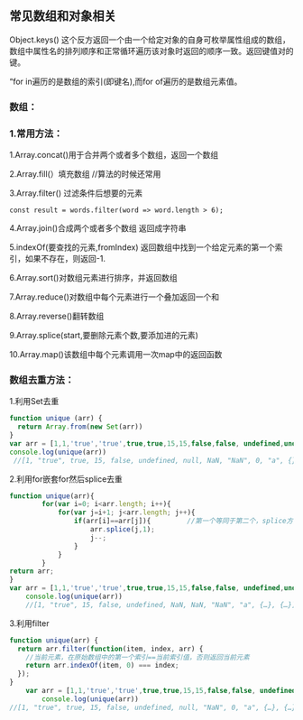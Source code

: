 ## 常见数组和对象相关

Object.keys() 这个反方返回一个由一个给定对象的自身可枚举属性组成的数组，数组中属性名的排列顺序和正常循环遍历该对象时返回的顺序一致。返回键值对的 键。

“for in遍历的是数组的索引(即键名),而for of遍历的是数组元素值。

### 数组：

### 1.常用方法：

1.Array.concat()用于合并两个或者多个数组，返回一个数组

2.Array.fill(）填充数组 //算法的时候还常用

3.Array.filter() 过滤条件后想要的元素

```
const result = words.filter(word => word.length > 6);
```

4.Array.join()合成两个或者多个数组 返回成字符串

5.indexOf(要查找的元素,fromIndex) 返回数组中找到一个给定元素的第一个索引，如果不存在，则返回-1.

6.Array.sort()对数组元素进行排序，并返回数组

7.Array.reduce()对数组中每个元素进行一个叠加返回一个和

8.Array.reverse()翻转数组

9.Array.splice(start,要删除元素个数,要添加进的元素)

10.Array.map()该数组中每个元素调用一次map中的返回函数

### 数组去重方法：

1.利用Set去重

```js
function unique (arr) {
  return Array.from(new Set(arr))
}
var arr = [1,1,'true','true',true,true,15,15,false,false, undefined,undefined, null,null, NaN, NaN,'NaN', 0, 0, 'a', 'a',{},{}];
console.log(unique(arr))
 //[1, "true", true, 15, false, undefined, null, NaN, "NaN", 0, "a", {}, {}]
```

2.利用for嵌套for然后splice去重

```js
function unique(arr){            
        for(var i=0; i<arr.length; i++){
            for(var j=i+1; j<arr.length; j++){
                if(arr[i]==arr[j]){         //第一个等同于第二个，splice方法删除第二个
                    arr.splice(j,1);
                    j--;
                }
            }
        }
return arr;
}
var arr = [1,1,'true','true',true,true,15,15,false,false, undefined,undefined, null,null, NaN, NaN,'NaN', 0, 0, 'a', 'a',{},{}];
    console.log(unique(arr))
    //[1, "true", 15, false, undefined, NaN, NaN, "NaN", "a", {…}, {…}]     //NaN和{}没有去重，两个null直接消失了
```

3.利用filter

```js
function unique(arr) {
  return arr.filter(function(item, index, arr) {
    //当前元素，在原始数组中的第一个索引==当前索引值，否则返回当前元素
    return arr.indexOf(item, 0) === index;
  });
}
    var arr = [1,1,'true','true',true,true,15,15,false,false, undefined,undefined, null,null, NaN, NaN,'NaN', 0, 0, 'a', 'a',{},{}];
        console.log(unique(arr))
//[1, "true", true, 15, false, undefined, null, "NaN", 0, "a", {…}, {…}]
```


